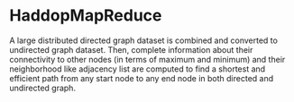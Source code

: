 # HaddopMapReduce
A large distributed directed graph dataset is combined and converted to undirected graph dataset. Then, complete information about their connectivity to other nodes (in terms of maximum and minimum) and their neighborhood like adjacency list are computed to find a shortest and efficient path from any start node to any end node in both directed and undirected graph.
